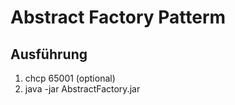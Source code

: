 # Abstract Factory Patterm

## Ausführung
1. chcp 65001 (optional)
2. java -jar AbstractFactory.jar

